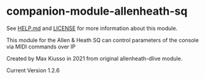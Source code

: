 # companion-module-allenheath-sq

See [HELP.md](HELP.md) and [LICENSE](LICENSE) for more information about this module.

This module for the Allen & Heath SQ can control parameters of the console 
via MIDI commands over IP

Created by Max Kiusso in 2021 from original allenheath-dlive module. 


Current Version 1.2.6
